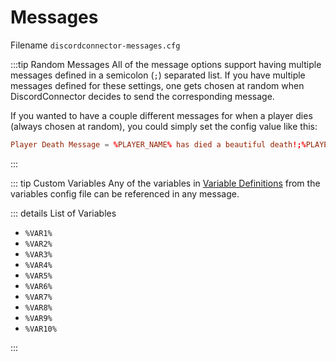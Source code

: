 # Messages

Filename `discordconnector-messages.cfg`

:::tip Random Messages
All of the message options support having multiple messages defined in a semicolon (`;`) separated list. If you have multiple messages defined for these settings, one gets chosen at random when DiscordConnector decides to send the corresponding message.

If you wanted to have a couple different messages for when a player dies (always chosen at random), you could simply set the config value like this:

```toml
Player Death Message = %PLAYER_NAME% has died a beautiful death!;%PLAYER_NAME% went to their end with honor!;%PLAYER_NAME% died.
```

:::

::: tip Custom Variables
Any of the variables in [Variable Definitions](/config/variables) from the variables config file can be referenced in any message.

::: details List of Variables

- `%VAR1%`
- `%VAR2%`
- `%VAR3%`
- `%VAR4%`
- `%VAR5%`
- `%VAR6%`
- `%VAR7%`
- `%VAR8%`
- `%VAR9%`
- `%VAR10%`

:::
